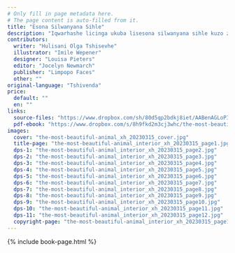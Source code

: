 ```yaml
---
# Only fill in page metadata here.
# The page content is auto-filled from it.
title: "Esona Silwanyana Sihle"
description: "Iqwarhashe licinga ukuba lisesona silwanyana sihle kuzo zonke. Kodwa kwakwenzeka ni xa uLovane engenelela ukhuphiswano olukhulu looNobuhle Bezilwanyana?"
contributors:
  writer: "Hulisani Olga Tshisevhe"
  illustrator: "Imile Wepener"
  designer: "Louisa Pieters"
  editor: "Jocelyn Newmarch"
  publisher: "Limpopo Faces"
  other: ""
original-language: "Tshivenda"
price:
  default: ""
  en: ""
links:
  source-files: "https://www.dropbox.com/sh/80d5qp2bdkj8iet/AABenAGLoPIxg30yjiSdzSvma?dl=0"
  pdf-ebook: "https://www.dropbox.com/s/8h9fkd2m3cj3whc/the-most-beautiful-animal_xh_20230315.pdf?dl=0"
images:
  cover: "the-most-beautiful-animal_xh_20230315_cover.jpg"
  title-page: "the-most-beautiful-animal_interior_xh_20230315_page1.jpg"
  dps-1: "the-most-beautiful-animal_interior_xh_20230315_page2.jpg"
  dps-2: "the-most-beautiful-animal_interior_xh_20230315_page3.jpg"
  dps-3: "the-most-beautiful-animal_interior_xh_20230315_page4.jpg"
  dps-4: "the-most-beautiful-animal_interior_xh_20230315_page5.jpg"
  dps-5: "the-most-beautiful-animal_interior_xh_20230315_page6.jpg"
  dps-6: "the-most-beautiful-animal_interior_xh_20230315_page7.jpg"
  dps-7: "the-most-beautiful-animal_interior_xh_20230315_page8.jpg"
  dps-8: "the-most-beautiful-animal_interior_xh_20230315_page9.jpg"
  dps-9: "the-most-beautiful-animal_interior_xh_20230315_page10.jpg"
  dps-10: "the-most-beautiful-animal_interior_xh_20230315_page11.jpg"
  dps-11: "the-most-beautiful-animal_interior_xh_20230315_page12.jpg"
  copyright-page: "the-most-beautiful-animal_interior_xh_20230315_page13.jpg"
---
```


{% include book-page.html %}




